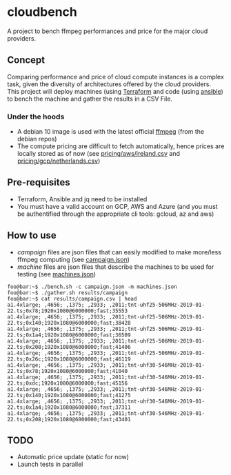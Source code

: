 # cloudbench
A project to bench ffmpeg performances and price for the major cloud providers.

## Concept
Comparing performance and price of cloud compute instances is a complex task, given the diversity of architectures offered by the cloud providers. This project will deploy machines (using [Terraform](https://www.terraform.io) and code (using [ansible](https://www.ansible.com)) to bench the machine and gather the results in a CSV File.

### Under the hoods
- A debian 10 image is used with the latest official [ffmpeg](https://ffmpeg.org/) (from the debian repos)
- The compute pricing are difficult to fetch automatically, hence prices are locally stored as of now (see [pricing/aws/ireland.csv](pricing/aws/ireland.csv) and [pricing/gcp/netherlands.csv](pricing/gcp/netherlands.csv))

## Pre-requisites
- Terraform, Ansible and jq need to be installed
- You must have a valid account on GCP, AWS and Azure (and you must be authentified through the appropriate cli tools: gcloud, az and aws)

## How to use
- *campaign* files are json files that can easily modified to make more/less ffmpeg computing (see [campaign.json](campaign.json))
- *machine* files are json files that describe the machines to be used for testing (see [machines.json](machines.json))
```console
foo@bar:~$ ./bench.sh -c campaign.json -m machines.json
foo@bar:~$ ./gather.sh results/campaign
foo@bar:~$ cat results/campaign.csv | head
a1.4xlarge; ,4656; ,1375; ,2933; ,2011;tnt-uhf25-506MHz-2019-01-22.ts;0x78;1920x1080@6000000;fast;35553
a1.4xlarge; ,4656; ,1375; ,2933; ,2011;tnt-uhf25-506MHz-2019-01-22.ts;0x140;1920x1080@6000000;fast;38428
a1.4xlarge; ,4656; ,1375; ,2933; ,2011;tnt-uhf25-506MHz-2019-01-22.ts;0x1a4;1920x1080@6000000;fast;36509
a1.4xlarge; ,4656; ,1375; ,2933; ,2011;tnt-uhf25-506MHz-2019-01-22.ts;0x208;1920x1080@6000000;fast;41406
a1.4xlarge; ,4656; ,1375; ,2933; ,2011;tnt-uhf25-506MHz-2019-01-22.ts;0x26c;1920x1080@6000000;fast;46119
a1.4xlarge; ,4656; ,1375; ,2933; ,2011;tnt-uhf30-546MHz-2019-01-22.ts;0x78;1920x1080@6000000;fast;41040
a1.4xlarge; ,4656; ,1375; ,2933; ,2011;tnt-uhf30-546MHz-2019-01-22.ts;0xdc;1920x1080@6000000;fast;45156
a1.4xlarge; ,4656; ,1375; ,2933; ,2011;tnt-uhf30-546MHz-2019-01-22.ts;0x140;1920x1080@6000000;fast;41275
a1.4xlarge; ,4656; ,1375; ,2933; ,2011;tnt-uhf30-546MHz-2019-01-22.ts;0x1a4;1920x1080@6000000;fast;37311
a1.4xlarge; ,4656; ,1375; ,2933; ,2011;tnt-uhf30-546MHz-2019-01-22.ts;0x208;1920x1080@6000000;fast;43401
```

## TODO
- Automatic price update (static for now)
- Launch tests in parallel
